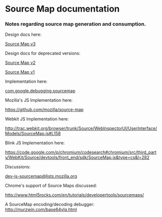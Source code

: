 # Source Map documentation

### Notes regarding source map generation and consumption.

Design docs here:

[Source Map v3](https://docs.google.com/document/d/1U1RGAehQwRypUTovF1KRlpiOFze0b-_2gc6fAH0KY0k/edit?hl=en_US)

Design docs for deprecated versions:

[Source Map v2](https://docs.google.com/document/d/1xi12LrcqjqIHTtZzrzZKmQ3lbTv9mKrN076UB-j3UZQ/edit?hl=en_US)

[Source Map v1](https://docs.google.com/a/google.com/document/d/1g6tuP7unEkxUSZwLm4IcLoJn1eNDhEmZLAV2kphdvOY/edit)

Implementation here:

[com.google.debugging.sourcemap](https://github.com/google/closure-compiler/blob/master/src/com/google/debugging/sourcemap)

Mozilla's JS Implementation here:

https://github.com/mozilla/source-map

Webkit JS Implementation here:

http://trac.webkit.org/browser/trunk/Source/WebInspectorUI/UserInterface/Models/SourceMap.js#L158

Blink JS Implementation here:

https://code.google.com/p/chromium/codesearch#chromium/src/third_party/WebKit/Source/devtools/front_end/sdk/SourceMap.js&type=cs&l=282

Discussions:

dev-js-sourcemap@lists.mozilla.org 

Chrome's support of Source Maps discussed:

http://www.html5rocks.com/en/tutorials/developertools/sourcemaps/


A SourceMap encoding/decoding debugger:
http://murzwin.com/base64vlq.html
